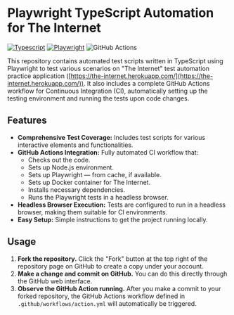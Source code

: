 # Playwright TypeScript Automation for The Internet

[![Typescript](https://img.shields.io/badge/TypeScript-5.0+-blue.svg)](https://www.typescriptlang.org/)
[![Playwright](https://img.shields.io/badge/Playwright-1.0+-orange.svg)](https://playwright.dev/python/)
![GitHub Actions](https://img.shields.io/badge/GitHub%20Actions-Enabled-brightgreen.svg)

This repository contains automated test scripts written in TypeScript using Playwright to test various scenarios on "The Internet" test automation practice application ([https://the-internet.herokuapp.com/](https://the-internet.herokuapp.com/)). It also includes a complete GitHub Actions workflow for Continuous Integration (CI), automatically setting up the testing environment and running the tests upon code changes.

## Features

- **Comprehensive Test Coverage:** Includes test scripts for various interactive elements and functionalities.
- **GitHub Actions Integration:** Fully automated CI workflow that:
    - Checks out the code.
    - Sets up Node.js environment.
    - Sets up Playwright — from cache, if available.
    - Sets up Docker container for The Internet.
    - Installs necessary dependencies.
    - Runs the Playwright tests in a headless browser.
- **Headless Browser Execution:** Tests are configured to run in a headless browser, making them suitable for CI environments.
- **Easy Setup:** Simple instructions to get the project running locally.

## Usage

1. **Fork the repository.** Click the "Fork" button at the top right of the repository page on GitHub to create a copy under your account.
2. **Make a change and commit on GitHub.** You can do this directly through the GitHub web interface.
3. **Observe the GitHub Action running.** After you make a commit to your forked repository, the GitHub Actions workflow defined in `.github/workflows/action.yml` will automatically be triggered.
